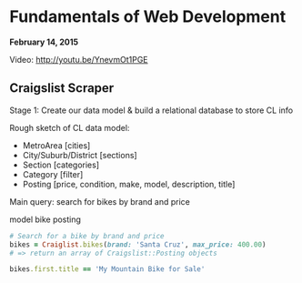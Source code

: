 # Fundamentals of Web Development

**February 14, 2015**

Video: http://youtu.be/YnevmOt1PGE

## Craigslist Scraper

Stage 1: Create our data model & build a relational database to store CL info

Rough sketch of CL data model:
- MetroArea [cities]
- City/Suburb/District [sections]
- Section [categories]
- Category [filter]
- Posting [price, condition, make, model, description, title]

Main query: search for bikes by brand and price

model bike posting

```ruby
# Search for a bike by brand and price
bikes = Craiglist.bikes(brand: 'Santa Cruz', max_price: 400.00)
# => return an array of Craigslist::Posting objects

bikes.first.title == 'My Mountain Bike for Sale'
```
